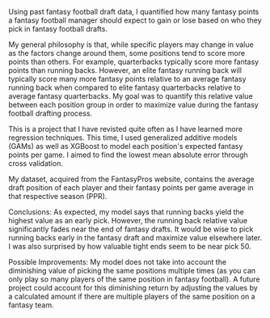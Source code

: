 Using past fantasy football draft data, I quantified how many fantasy points a fantasy football manager should expect to gain or lose based on who they pick in fantasy football drafts.

My general philosophy is that, while specific players may change in value as the factors change around them, some positions tend to score more points than others. For example, quarterbacks typically score more fantasy points than running backs. However, an elite fantasy running back will typically score many more fantasy points relative to an average fantasy running back when compared to elite fantasy quarterbacks relative to average fantasy quarterbacks. My goal was to quantify this relative value between each position group in order to maximize value during the fantasy football drafting process.
 
This is a project that I have revisted quite often as I have learned more regression techniques. This time, I used generalized additive models (GAMs) as well as XGBoost to model each position's expected fantasy points per game. I aimed to find the lowest mean absolute error through cross validation.

My dataset, acquired from the FantasyPros website, contains the average draft position of each player and their fantasy points per game average in that respective season (PPR).

Conclusions: As expected, my model says that running backs yield the highest value as an early pick. However, the running back relative value significantly fades near the end of fantasy drafts. It would be wise to pick running backs early in the fantasy draft and maximize value elsewhere later. I was also surprised by how valuable tight ends seem to be near pick 50. 

Possible Improvements: My model does not take into account the diminishing value of picking the same positions multiple times (as you can only play so many players of the same position in fantasy football). A future project could account for this diminishing return by adjusting the values by a calculated amount if there are multiple players of the same position on a fantasy team. 
